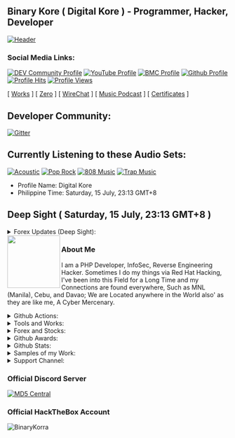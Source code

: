 ## Binary Kore ( Digital Kore ) - Programmer, Hacker, Developer

[![Header](https://cdn.snowkel.us/cdn/icon/animation/redtango/glow)](https://github.com/binarykore)

### Social Media Links:

[![DEV Community Profile](https://img.shields.io/badge/DEV-%23000000.svg?&style=flat-square&logo=dev.to&logoColor=black)](https://dev.to/binarykorra)
[![YouTube Profile](https://img.shields.io/badge/YouTube-%23FF0000.svg?&style=flat-square&logo=youtube&logoColor=black)](https://www.youtube.com/channel/UCYbraPQtWy2k-2xGiLzl5WA)
[![BMC Profile](https://img.shields.io/badge/BuyMeaCoffee-%23FFDD00.svg?&style=flat-square&logo=buy-me-a-coffee&logoColor=black)](https://bmc.xyz/binarykorra)
[![Github Profile](https://img.shields.io/badge/GitHub-100000?style=flat-square&logo=github&logoColor=black)](https://github.com/binarykore)
[![Profile Hits](https://hits.seeyoufarm.com/api/count/incr/badge.svg?url=https://github.com/binarykorra/hit-counter&title=Page+Requests&edge_flat=true)](https://github.com/binarykore)
[![Profile Views](https://komarev.com/ghpvc/?username=binarykorra&label=Github+Profile+Views&edge_flat=true)](https://github.com/binarykore)


[ [Works](http://binarykorra.github.io/binarykorra/works) ] [ [Zero](http://binarykore.github.io/binarykore/zero) ] [ [WireChat](http://binarykore.github.io/binarykore/wirechat) ] [ [Music Podcast](http://binarykore.github.io/binarykore/music) ] [ [Certificates](http://binarykore.github.io/binarykore/certificates) ]

## Developer Community:

[![Gitter](https://badges.gitter.im/binarymako/community.svg)](https://gitter.im/binarymako/community?utm_source=badge&utm_medium=badge&utm_campaign=pr-badge)

## Currently Listening to these Audio Sets:
[![Acoustic](https://img.shields.io/badge/Acoustic-%231DB954.svg?&style=flat-square&logo=spotify&logoColor=white)](https://github.com/binarykore)
[![Pop Rock](https://img.shields.io/badge/Pop%20Rock-%231DB954.svg?&style=flat-square&logo=spotify&logoColor=white)](https://github.com/binarykore)
[![808 Music](https://img.shields.io/badge/808%20Music-%231DB954.svg?&style=flat-square&logo=spotify&logoColor=white)](https://github.com/binarykore)
[![Trap Music](https://img.shields.io/badge/Trap%20Music-%231DB954.svg?&style=flat-square&logo=spotify&logoColor=white)](https://github.com/binarykore)

* Profile Name: Digital Kore
* Philippine Time: Saturday, 15 July, 23:13 GMT+8

## Deep Sight ( Saturday, 15 July, 23:13 GMT+8 )

<details>
<summary>Forex Updates (Deep Sight):</summary>
<p>
<code>USD (American Dollar) to PHP: 54.406287</code>
</p>
<p>
<code>THB (Thai Baht) to PHP: 1.570783</code>
</p>
<p>
<code>IDR (Indonesian Rupiah) to PHP: 0.003636</code>
</p>
<p>
<code>SGD (Singaporean Dollar) to PHP: 41.182983</code>
</p>
<p>
<code>EUR (European Pounds) to PHP: 61.140897</code>
</p>
</details>

<a href="https://github.com/binarykore" rel="nofollow">
  <img align="left" width="120" height="120" src="https://github.com/binarykore.png">
</a>


### About Me
I am a PHP Developer, InfoSec, Reverse Engineering Hacker. Sometimes I do my things via Red Hat Hacking, I've been into this Field for a Long Time and my Connections are found everywhere, Such as MNL (Manila), Cebu, and Davao; We are Located anywhere in the World also' as they are like me, A Cyber Mercenary.


<details>
<summary>Github Actions:</summary>

* [![PlanetScale (Sleepercell Ping)](https://github.com/binarykorra/binarykorra/actions/workflows/planetscale.yml/badge.svg)](https://github.com/binarykore/binarykore/actions/workflows/planetscale.yml)

</details>

<details>
<summary>Tools and Works:</summary>

* [ [Corsair CSS Text Portrait Generator](https://corsair.technicalgeek.ml/) ]
  
* [ [Nova TTS / Audio Blogs Generator](https://nova.technicalgeek.ml/) ]
  
</details>

<details>
<summary>Forex and Stocks:</summary>

* [ [NAVPU Calculator](https://keycalc.vercel.app/calculator/navpu) ]
  
* [ [ALFM BPI / GInvest Calculator](https://keycalc.vercel.app/calculator/alfmcalc) ]
  
* [ [Charge Calculator](https://keycalc.vercel.app/calculator/charge) ]
  
* [ [Commission Calculator](https://keycalc.vercel.app/calculator/commission) ]
  
* [ [Hashrate Calculator](https://keycalc.vercel.app/calculator/hashrate) ]
  
* [ [CPM (Click per Minute) Calculator](https://keycalc.vercel.app/calculator/cpm) ]

* [ [Simple Interest Calculator](https://keycalc.vercel.app/calculator/si) ]
  
* [ [Store Debt Calculator](https://keycalc.vercel.app/calculator/debt) ]

* [ [Forex Exchange Calculator](https://keycalc.vercel.app/calculator/forex) ]
  
* [ [Age Calculator](https://keycalc.vercel.app/calculator/age) ]
  
* [ [Whitepaper Beta](https://keycalc.vercel.app/whitepaper.beta) ]

* Password for the Whitepaper is "whitepaper", all small letters.

</details>

<details>
<summary>Github Awards:</summary>

[![trophy](https://github-profile-trophy.vercel.app/?username=binarykore)](https://github.com/binarykore)

</details>

<details>
<summary>Github Stats:</summary>

[![stats](https://github-readme-stats.vercel.app/api?username=binarykore)](https://github.com/binarykore)
  
[![languages](https://github-readme-stats.vercel.app/api/top-langs/?username=binarykorra)](https://github.com/binarykore)

</details>

<details>
<summary>Samples of my Work:</summary>

### Compilations of Facebook Hacks and Tricks
* [ [Facebook Profile Lock](https://www.github.com/binarykore/profilelock.fb) ]
* [ [Facebook Profile Guard](https://www.github.com/binarykore/profileguard.fb) ]

### Compilations of my Web Dev Works
* [ [Amberstone CSS](https://www.github.com/binarykore/amberstone.css) ]
* [ [Spotify Podcast](https://www.github.com/binarykore/spotify.podcast) ]
* [ [Heroku Pages](https://github.com/binarykore/maintenance_mode) ]
* [ [ Image Cropping Tool ](https://github.com/binarykore/imagecropping.tool)]
* [ [ CSS Text Portrait Generator ](https://github.com/binarykore/corsair.tg)]

### Compilations of my PHP Composer Works
* [ [Hello World Composer](https://www.github.com/binarykore/helloworld.composer) ]
* [ [HTTPGuard Composer](https://www.github.com/binarykore/HTTPGuard) ]

### Compilations of my Cyber Security works (InfoSec):
* [ [ Rabbit Hole Algorithm ](https://github.com/binarykore/rabbit.hole)]
* [ [ Raspberry Pi - Samba Server ](https://github.com/binarykore/RPiSambaServer.sh)]
* [ [ C Lang-based Application Binary Interface ](https://github.com/binarykore/CABI) ]
  
### Compilations of SEI-120G (Black/White) Configs
* [ [SEI-120G Repository](https://www.github.com/binarykore/SEI-120G) ]

### Compilations of PHP-Developer Tools
* [ [PHP-Dev Repository](https://www.github.com/binarykore/php-dev) ]

### Compilations of W3C - HTML5 Elements
* [ [HTML5 Elements - Repo](https://www.github.com/binarykore/html5.elements) ]

Alternative

* [ [HTML5 Elements - Gist](https://gist.github.com/binarykore/0a76edf863877caba444a2e57d1a9e28) ]


### Compilations of Audio-webkit Gist
* [ [Audio-webkit Elements - Gist](https://gist.github.com/binarykore/508b05eb4b58a378c850cbe0463d3e68) ]

</details>

<details>
<summary>Support Channel:</summary>

* GCash: +639225205353
* Paypal: digitalshadow@icloud.com
* Contact Email: binarykorra@snowkel.us
* Contact Number: +639225205353
* [ [Chat Support](https://github.com/binarykore/binarykore/issues) ]

### Copyright since ( 2019 )
( C ) - [Binary Kore](https://github.com/binarykore), 09225205353

</details>

### Official Discord Server

[ ![MD5 Central](https://discordapp.com/api/guilds/953149401428275211/widget.png?style=banner2) ](https://dsc.gg/itdenphilippines)

### Official HackTheBox Account

![BinaryKorra](https://www.hackthebox.eu/badge/image/529594)
